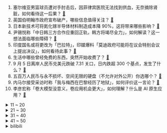 1. 塞尔维亚男篮球员遭对手肘击后，因菲律宾医院无法找到供血，无奈摘除肾脏，如何看待这一后果？ [:link:](https://www.zhihu.com/question/620603343)
2. 英国伯明翰市政府宣布破产，哪些信息值得关注？ [:link:](https://www.zhihu.com/question/620640219)
3. 日本新技术可将氮化镓半导体材料制造成本降 90%，这将带来哪些影响？ [:link:](https://www.zhihu.com/question/620623666)
4. 尹锡悦称「中日韩三方合作应重回正轨，韩方将竭尽全力」，如何解读？这一想法面临哪些障碍？ [:link:](https://www.zhihu.com/question/620634962)
5. 印度国名或将更改为「巴拉特」，印媒爆料「莫迪政府可能将在议会特别会议上提出决议」，如何看待此事？ [:link:](https://www.zhihu.com/question/620649945)
6. 生活中哪些曾经免费的东西，突然开始收费了？ [:link:](https://www.zhihu.com/question/620618060)
7. 9 月 5 日离岸人民币兑美元跌破 7.31 关口，日内跌超 300 个基点，发生了什么？ [:link:](https://www.zhihu.com/question/620622387)
8. 五百万人民币与永不损坏、空间无限的硬盘（不允许对外公开）你选哪个？ [:link:](https://www.zhihu.com/question/620584625)
9. 内马尔接受采访时称「我与梅西在巴黎经历了地狱」，如何评价这一言论？ [:link:](https://www.zhihu.com/question/620480089)
10. 李彦宏称「卷大模型没意义，卷应用机会更大」，如何理解？什么是 AI 原生应用？ [:link:](https://www.zhihu.com/question/620624155)
<details>
<summary>11 ~ 20</summary>

11. 2023 年男篮世界杯，美国 100:63 意大利晋级半决赛，布里奇斯 24+7，如何评价本场比赛？ [:link:](https://www.zhihu.com/question/620649000)
12. 现代医学发展那么快，100年后人类医学能发展到什么程度，哪些黑科技将被应用于医学领域？ [:link:](https://www.zhihu.com/question/620142758)
13. 美媒票选重排历史前十乔丹第一，科比进前五，你心目中的排名如何？ [:link:](https://www.zhihu.com/question/619846064)
14. 大一新生，家长要求孩子把每顿吃饭的钱记录下来并发给他们，合理吗？ [:link:](https://www.zhihu.com/question/620178814)
15. 北京接诊多例雷暴哮喘患者，过敏高峰期预计持续 2-3 周，为何多地出现雷暴哮喘患者？要注意哪些问题？ [:link:](https://www.zhihu.com/question/620620931)
16. 围棋、象棋这种游戏至今为止是否真的是“千古无同局”？ [:link:](https://www.zhihu.com/question/616029755)
17. 都说现在的消费者买车越来越不只看重「车标」了，是理智还是盲目？ [:link:](https://www.zhihu.com/question/535236537)
18. 成都万人小区欲「自拆自建」，99%的业主同意仍难以推进，这种模式实现的困难点在哪？有无解决方式？ [:link:](https://www.zhihu.com/question/620463707)
19. 日本就「中国水产品禁令」向 WTO 提交文件，美驻日大使曾宣称「将支持日本这一行动」，透露哪些信息？ [:link:](https://www.zhihu.com/question/620588640)
20. 茅台和瑞幸跨界，多少杯瑞幸酱香拿铁可以提炼出一瓶茅台？ [:link:](https://www.zhihu.com/question/620460675)
</details>
<details>
<summary>21 ~ 30</summary>

21. 专家称取消公摊购房者占不到便宜，还显得吃亏不少，如何看待这一说法？ [:link:](https://www.zhihu.com/question/619975424)
22. 婚礼前夕，七夕第二天未婚夫和高中女同学约饭，晚上逛外滩。现在我该咋办? [:link:](https://www.zhihu.com/question/619671809)
23. 究竟是mac性能不能运行游戏还是游戏厂商懒得适配macOS？ [:link:](https://www.zhihu.com/question/459133954)
24. 如何评价《明日方舟》新干员涤火杰西卡? [:link:](https://www.zhihu.com/question/620582524)
25. 大家有推荐的好书吗？ [:link:](https://www.zhihu.com/question/620282135)
26. 有哪些漫画或小说十分好看，但改编的动画却堪称毁原作? [:link:](https://www.zhihu.com/question/450330842)
27. Bethesda应该换掉Creation Engine吗？ [:link:](https://www.zhihu.com/question/620537115)
28. 如果审判官发现了第一军团小秘密会发生什么? [:link:](https://www.zhihu.com/question/616747672)
29. 给你一千万，你会发生什么变化？ [:link:](https://www.zhihu.com/question/620311279)
30. 「酒」进入咖啡高端局，是加分项还是减分项？ [:link:](https://www.zhihu.com/question/620512533)
</details>
<details>
<summary>31 ~ 40</summary>

31. 我们上班不开心，为什么还坚持上班？ [:link:](https://www.zhihu.com/question/408891763)
32. 酱香拿铁一天卖出 542 万杯，销售额破亿，供应商称「原料加了价值三千万茅台」，哪些信息值得关注？ [:link:](https://www.zhihu.com/question/620606984)
33. “勾股定理”为什么又称为“毕达哥拉斯定理”？ [:link:](https://www.zhihu.com/question/620217745)
34. 「跨界联名」为何能成为越来越多品牌热衷的事情？你如何看待现在的联名现象？ [:link:](https://www.zhihu.com/question/620496565)
35. 做交易没人带可以成功吗？ [:link:](https://www.zhihu.com/question/611031377)
36. 美国银行业麻烦还在继续，分析指出连续加息是推手，美银行业会否重演今年三月的风暴？或将如何影响全球经济？ [:link:](https://www.zhihu.com/question/620484661)
37. 秋天了，脸部怎么补水？ [:link:](https://www.zhihu.com/question/26227230)
38. 作为上班族，如果只能选择一款护肤品进行晚间的温柔治愈时刻，你会怎么选？ [:link:](https://www.zhihu.com/question/617944525)
39. 为什么猫看起来的感觉会比狗「更成熟」？ [:link:](https://www.zhihu.com/question/618903771)
40. 专家称房地产政策核心是「不能让老百姓承受他们不应承受的风险」，风险应由房地产商承担，如何看待这一观点？ [:link:](https://www.zhihu.com/question/620587719)
</details>
<details>
<summary>41 ~ 50</summary>

41. 尝试副业后发现开始赔本，要不要及时止损？ [:link:](https://www.zhihu.com/question/616762674)
42. 如果你突然发现自己被好友删了会怎样？ [:link:](https://www.zhihu.com/question/618281564)
43. 国家医保局印发通知，明确纳入医保支付的耗材范围，哪些信息值得关注？ [:link:](https://www.zhihu.com/question/620600269)
44. 普通办公环境中，大双屏显示器真的提高了我们的工作效率吗？ [:link:](https://www.zhihu.com/question/618535574)
45. 光大银行确认「固定利率房贷也可申请降低」，将带来哪些影响？ [:link:](https://www.zhihu.com/question/620525618)
46. 如果选一句诗送给自己，你会选哪一句呢？ [:link:](https://www.zhihu.com/question/620524210)
47. 9 月 5 日三大指数收跌，华为产业链活跃，数据要素板块大跌，超 3500 股下跌，如何看待今日行情？ [:link:](https://www.zhihu.com/question/620576232)
48. 解决「和稀泥式执法」，委员建议治安管理处罚法增设正当防卫规定，正当防卫条款要如何明确？ [:link:](https://www.zhihu.com/question/620242234)
49. 未来Linux Kernel 会不会用Rust 重写？ [:link:](https://www.zhihu.com/question/620450041)
50. 力量训练对老年人的重要性有多大？ [:link:](https://www.zhihu.com/question/24944315)
</details><details>
<summary>bilibili</summary>

</details>